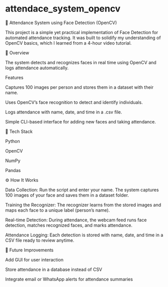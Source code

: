# attendace_system_opencv
🧠 Attendance System using Face Detection (OpenCV)

This project is a simple yet practical implementation of Face Detection for automated attendance tracking.
It was built to solidify my understanding of OpenCV basics, which I learned from a 4-hour video tutorial.

📸 Overview

The system detects and recognizes faces in real time using OpenCV and logs attendance automatically.

Features

Captures 100 images per person and stores them in a dataset with their name.

Uses OpenCV’s face recognition to detect and identify individuals.

Logs attendance with name, date, and time in a .csv file.

Simple CLI-based interface for adding new faces and taking attendance.

🧩 Tech Stack

Python

OpenCV

NumPy

Pandas

⚙️ How It Works

Data Collection:
Run the script and enter your name. The system captures 100 images of your face and saves them in a dataset folder.

Training the Recognizer:
The recognizer learns from the stored images and maps each face to a unique label (person’s name).

Real-time Detection:
During attendance, the webcam feed runs face detection, matches recognized faces, and marks attendance.

Attendance Logging:
Each detection is stored with name, date, and time in a CSV file  ready to review anytime.

🚀 Future Improvements

Add GUI for user interaction

Store attendance in a database instead of CSV

Integrate email or WhatsApp alerts for attendance summaries
